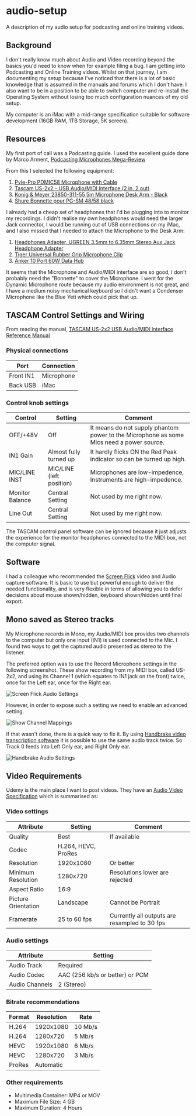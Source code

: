 # audio-setup
A description of my audio setup for podcasting and online training videos.

## Background

I don't really know much about Audio and Video recording beyond the basics you'd need to know when for example filing a bug.
I am getting into Podcasting and Online Training videos.  Whilst on that journey, I am documenting my setup because I've
noticed that there is a lot of basic knowledge that is assumed in the manuals and forums which I don't have.  I also want
to be in a position to be able to switch computer and re-install the Operating System without losing too much configuration
nuances of my old setup.

My computer is an iMac with a mid-range specification suitable for software development (16GB RAM, 1TB Storage, 5K screen).

## Resources

My first port of call was a Podcasting guide.  I used the excellent guide done by Marco Arment, [Podcasting Microphones Mega-Review](https://marco.org/podcasting-microphones)

From this I selected the following equipment:
1. [Pyle-Pro PDMIC58 Microphone with Cable](https://www.amazon.co.uk/gp/product/B003GEBGA0/ref=ppx_yo_dt_b_asin_title_o03_s00?ie=UTF8&psc=1)
1. [Tascam US-2x2 – USB Audio/MIDI Interface (2 in, 2 out)](https://www.amazon.co.uk/gp/product/B00N4LTFUI/ref=ppx_yo_dt_b_asin_title_o05_s00?ie=UTF8&psc=1)
1. [Konig & Meyer 23850-311-55 5m Microphone Desk Arm - Black](https://www.amazon.co.uk/gp/product/B00AXMLZCW/ref=ppx_yo_dt_b_asin_title_o04_s00?ie=UTF8&psc=1)
1. [Shure Bonnette pour PG-SM 48/58 black](https://www.amazon.co.uk/gp/product/B0006NMUK4/ref=ppx_yo_dt_b_asin_title_o02_s00?ie=UTF8&psc=1)

I already had a cheap set of headphones that I'd be plugging into to monitor my recordings.  I didn't realise my own headphones would need the larger Jack connector, I would be running out of USB connections on my iMac, and I also missed that I needed to attach the Microphone to the Desk Arm:
1. [Headphones Adapter, UGREEN 3.5mm to 6.35mm Stereo Aux Jack Headphone Adapter](https://www.amazon.co.uk/gp/product/B00EL9V5XW/ref=ppx_yo_dt_b_asin_title_o01_s00?ie=UTF8&psc=1)
1. [Tiger Universal Rubber Grip Microphone Clip](https://www.amazon.co.uk/gp/product/B002GOFUMQ/ref=ppx_yo_dt_b_asin_title_o00_s00?ie=UTF8&psc=1)
1. [Anker 10 Port 60W Data Hub](https://www.amazon.co.uk/gp/product/B00VE4UJD4/ref=ppx_yo_dt_b_asin_title_o01_s00?ie=UTF8&psc=1)

It seems that the Microphone and Audio/MIDI interface are so good, I don't probably need the "Bonnette" to cover the Microphone.
I went for the Dynamic Microphone route because my audio environment is not great, and I have a medium noisy mechanical keyboard so I didn't want a Condenser Microphone like the Blue Yeti which could pick that up.

## TASCAM Control Settings and Wiring

From reading the manual, [TASCAM US-2x2 USB Audio/MIDI Interface Reference Manual](./manuals/US-2x2_US-4x4_RM_vF.pdf)

### Physical connections
Port | Connection
-- | --
Front IN1 | Microphone
Back USB | iMac

### Control knob settings

Control | Setting | Comment
--- | --- | ---
OFF/+48V |Off | It means do not supply phantom power to the Microphone as some Mics need a power source.
IN1 Gain | Almost fully turned up | It hardly flicks ON the Red Peak indicator so can be turned up high.
MIC/LINE INST | MIC/LINE (left position) |  Microphones are low-impedence, Instruments are high-impedence.
Monitor Balance | Central Setting | Not used by me right now.
Line Out | Central Setting | Not used by me right now.

The TASCAM control panel software can be ignored because it just adjusts the experience for the monitor headphones connected to the MIDI box, not the computer signal.

## Software

I had a colleague who recommended the [Screen Flick](https://www.araelium.com) video and Audio capture software.  It is basic to use but powerful enough to deliver the needed functionality, and is very flexible in terms of allowing you to defer decisions about mouse shown/hidden, keyboard shown/hidden until final export.

## Mono saved as Stereo tracks

My Microphone records in Mono, my Audio/MIDI box provides two channels to the computer but only one input (IN1) is used connected to the Mic.
I found two ways to get the captured audio presented as stereo to the listener.

The preferred option was to use the Record Microphone settings in the following screenshot.  These show recording from my MIDI box, called US-2x2, and using its Channel 1 (which equates to IN1 jack on the front) twice, once for the Left ear, once for the Right ear.

![Screen Flick Audio Settings](./recordChannelSettings.png)

However, in order to expose such a setting we need to enable an advanced setting.

![Show Channel Mappings](./showChannelMappings.png)

If that wasn't done, there is a quick way to fix it.  By using [Handbrake video transcription software](https://handbrake.fr) it is possible to use the same audio track twice.  So Track 0 feeds into Left Only ear, and Right Only ear.

![Handbrake Audio Settings](./handbrakeAudioSettings.png)

## Video Requirements

Udemy is the main place I want to post videos.  They have an [Audio Video Specification](https://support.udemy.com/hc/en-us/articles/229232767-Video-Standards-and-Choosing-a-Camera) which is summarised as:

### Video settings

Attribute | Setting | Comment
--- | --- | ---
Quality | Best | If available
Codec | H.264, HEVC, ProRes
Resolution | 1920x1080 | Or better
Minimum Resolution | 1280x720 | Resolutions lower are rejected
Aspect Ratio | 16:9
Picture Orientation | Landscape | Cannot be Portrait
Framerate | 25 to 60 fps | Currently all outputs are resampled to 30 fps

### Audio settings

Attribute | Setting
--- | ---
Audio Track | Required
Audio Codec | AAC (256 kb/s or better) or PCM
Audio Channels | 2 (Stereo)

### Bitrate recommendations

Format | Resolution | Rate
--- | --- | ---
H.264 | 1920x1080 | 10 Mb/s
H.264 | 1280x720 | 5 Mb/s
HEVC | 1920x1080 | 6 Mb/s
HEVC | 1280x720 | 3 Mb/s
ProRes | Automatic

### Other requirements

- Multimedia Container: MP4 or MOV
- Maximum File Size: 4 GB
- Maximum Duration: 4 Hours
